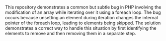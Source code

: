 This repository demonstrates a common but subtle bug in PHP involving the modification of an array while iterating over it using a foreach loop.  The bug occurs because unsetting an element during iteration changes the internal pointer of the foreach loop, leading to elements being skipped. The solution demonstrates a correct way to handle this situation by first identifying the elements to remove and then removing them in a separate step.